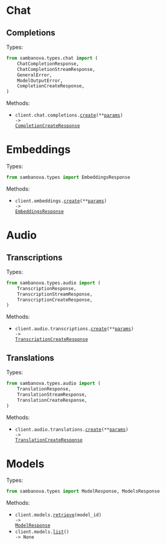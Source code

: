 # Chat

## Completions

Types:

```python
from sambanova.types.chat import (
    ChatCompletionResponse,
    ChatCompletionStreamResponse,
    GeneralError,
    ModelOutputError,
    CompletionCreateResponse,
)
```

Methods:

- <code title="post /v1/chat/completions">client.chat.completions.<a href="./src/sambanova/resources/chat/completions.py">create</a>(\*\*<a href="src/sambanova/types/chat/completion_create_params.py">params</a>) -> <a href="./src/sambanova/types/chat/completion_create_response.py">CompletionCreateResponse</a></code>

# Embeddings

Types:

```python
from sambanova.types import EmbeddingsResponse
```

Methods:

- <code title="post /v1/embeddings">client.embeddings.<a href="./src/sambanova/resources/embeddings.py">create</a>(\*\*<a href="src/sambanova/types/embedding_create_params.py">params</a>) -> <a href="./src/sambanova/types/embeddings_response.py">EmbeddingsResponse</a></code>

# Audio

## Transcriptions

Types:

```python
from sambanova.types.audio import (
    TranscriptionResponse,
    TranscriptionStreamResponse,
    TranscriptionCreateResponse,
)
```

Methods:

- <code title="post /v1/audio/transcriptions">client.audio.transcriptions.<a href="./src/sambanova/resources/audio/transcriptions.py">create</a>(\*\*<a href="src/sambanova/types/audio/transcription_create_params.py">params</a>) -> <a href="./src/sambanova/types/audio/transcription_create_response.py">TranscriptionCreateResponse</a></code>

## Translations

Types:

```python
from sambanova.types.audio import (
    TranslationResponse,
    TranslationStreamResponse,
    TranslationCreateResponse,
)
```

Methods:

- <code title="post /v1/audio/translations">client.audio.translations.<a href="./src/sambanova/resources/audio/translations.py">create</a>(\*\*<a href="src/sambanova/types/audio/translation_create_params.py">params</a>) -> <a href="./src/sambanova/types/audio/translation_create_response.py">TranslationCreateResponse</a></code>

# Models

Types:

```python
from sambanova.types import ModelResponse, ModelsResponse
```

Methods:

- <code title="get /v1/models/{model_id}">client.models.<a href="./src/sambanova/resources/models.py">retrieve</a>(model_id) -> <a href="./src/sambanova/types/model_response.py">ModelResponse</a></code>
- <code title="get /v1/models">client.models.<a href="./src/sambanova/resources/models.py">list</a>() -> None</code>
